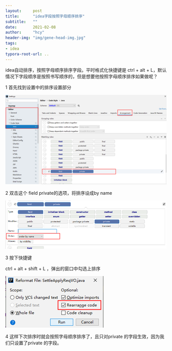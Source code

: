 ```yaml
---
layout:     post
title:      "idea字段按照字母顺序排序"
subtitle:   ""
date:       2021-02-08
author:     "hcy"
header-img: "img/gene-head-img.jpg"
tags:
- idea
typora-root-url: ..
---
```








idea自动排序，按照字母顺序排序字段。平时格式化快捷键是 ctrl + alt + L，默认情况下字段顺序是按照书写顺序的，但是想要他按照字母顺序排序如果做呢？



1 首先找到设置中的排序设置部分

![image-20210208144404544](/img/in/2021-02-08-idea字段按照字母顺序排序/image-20210208144404544.png)



2 双击这个 field private的选项，将排序设成by name

![image-20210208144526364](/img/in/2021-02-08-idea字段按照字母顺序排序/image-20210208144526364.png)







3 按下快捷键

ctrl + alt + shift + L ，弹出的窗口中勾选上排序

![image-20210208144653234](/img/in/2021-02-08-idea字段按照字母顺序排序/image-20210208144653234.png)



4 这样下次排序时就会按照字母顺序排序了，且只对private 的字段生效，因为我们只设置了private 的字段。





